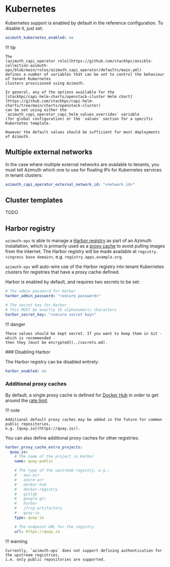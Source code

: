# Kubernetes

Kubernetes support is enabled by default in the reference configuration. To disable it, just
set:

```yaml
azimuth_kubernetes_enabled: no
```

!!! tip

    The
    [azimuth_capi_operator role](https://github.com/stackhpc/ansible-collection-azimuth-ops/blob/main/roles/azimuth_capi_operator/defaults/main.yml)
    defines a number of variables that can be set to control the behaviour of tenant Kubernetes
    clusters provisioned using Azimuth.
    
    In general, any of the options available for the
    [stackhpc/capi-helm-charts/openstack-cluster Helm chart](https://github.com/stackhpc/capi-helm-charts/tree/main/charts/openstack-cluster)
    can be set using either the `azimuth_capi_operator_capi_helm_values_overrides` variable
    (for global configuration) or the `values` section for a specific Kubernetes template.

    However the default values should be sufficient for most deployments of Azimuth.

## Multiple external networks

In the case where multiple external networks are available to tenants, you must tell Azimuth
which one to use for floating IPs for Kubernetes services in tenant clusters:

```yaml
azimuth_capi_operator_external_network_id: "<network id>"
```

## Cluster templates

TODO

## Harbor registry

`azimuth-ops` is able to manage a [Harbor registry](https://goharbor.io/) as part of an Azimuth
installation, which is primarily used as a
[proxy cache](https://goharbor.io/docs/2.1.0/administration/configure-proxy-cache/)
to avoid pulling images from the internet. The Harbor registry will be made available at
`registry.<ingress base domain>`, e.g. `registry.apps.example.org`.

`azimuth-ops` will auto-wire use of the Harbor registry into tenant Kubernetes clusters for
registries that have a proxy cache defined.

Harbor is enabled by default, and requires two secrets to be set:

```yaml
# The admin password for Harbor
harbor_admin_password: "<secure password>"

# The secret key for Harbor
# This MUST be exactly 16 alphanumeric characters
harbor_secret_key: "<secure secret key>"
```

!!! danger

    These values should be kept secret. If you want to keep them in Git - which is recommended -
    then they [must be encrypted](../secrets.md).

### Disabling Harbor

The Harbor registry can be disabled entirely:

```yaml
harbor_enabled: no
```

### Additional proxy caches

By default, a single proxy cache is defined for [Docker Hub](https://hub.docker.com/) in order
to get around the [rate limit](https://docs.docker.com/docker-hub/download-rate-limit/).

!!! note

    Additional default proxy caches may be added in the future for common public repositories,
    e.g. [quay.io](https://quay.io/).

You can also define additional proxy caches for other registries:

```yaml
harbor_proxy_cache_extra_projects:
  quay.io:
    # The name of the project in Harbor
    name: quay-public

    # The type of the upstream registry, e.g.:
    #   aws-ecr
    #   azure-acr
    #   docker-hub
    #   docker-registry
    #   gitlab
    #   google-gcr
    #   harbor
    #   jfrog-artifactory
    #   quay-io
    type: quay-io

    # The endpoint URL for the registry
    url: https://quay.io
```

!!! warning

    Currently, `azimuth-ops` does not support defining authentication for the upstream registries,
    i.e. only public repositories are supported.
